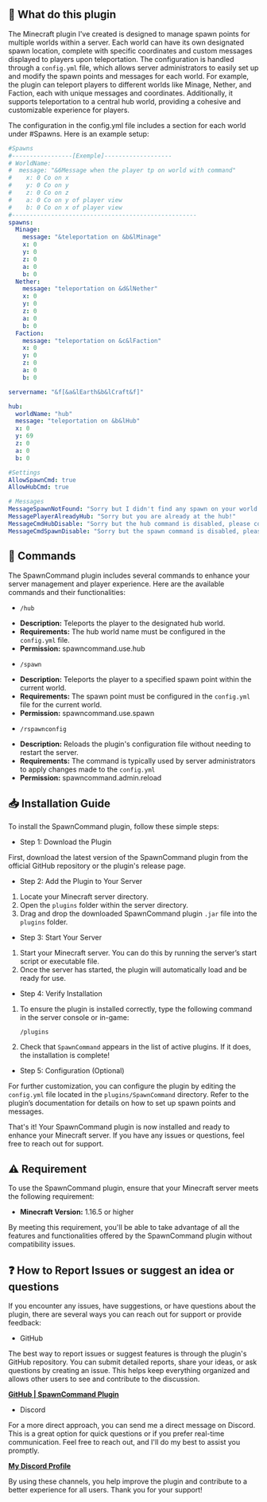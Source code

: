 
## 🐛 **What do this plugin**
The Minecraft plugin I've created is designed to manage spawn points for multiple worlds within a server. Each world can have its own designated spawn location, complete with specific coordinates and custom messages displayed to players upon teleportation. The configuration is handled through a ```config.yml``` file, which allows server administrators to easily set up and modify the spawn points and messages for each world. For example, the plugin can teleport players to different worlds like Minage, Nether, and Faction, each with unique messages and coordinates. Additionally, it supports teleportation to a central hub world, providing a cohesive and customizable experience for players.

The configuration in the config.yml file includes a section for each world under #Spawns. Here is an example setup:
```yml
#Spawns
#-----------------[Exemple]-------------------
# WorldName: 
#  message: "&6Message when the player tp on world with command"
#    x: 0 Co on x
#    y: 0 Co on y
#    z: 0 Co on z
#    a: 0 Co on y of player view
#    b: 0 Co on x of player view
#----------------------------------------------------
spawns:
  Minage:
    message: "&teleportation on &b&lMinage"
    x: 0
    y: 0
    z: 0
    a: 0
    b: 0
  Nether:
    message: "teleportation on &d&lNether"
    x: 0
    y: 0
    z: 0
    a: 0
    b: 0
  Faction:
    message: "teleportation on &c&lFaction"
    x: 0
    y: 0
    z: 0
    a: 0
    b: 0

servername: "&f[&a&lEarth&b&lCraft&f]"

hub:
  worldName: "hub"
  message: "teleportation on &b&lHub"
  x: 0
  y: 69
  z: 0
  a: 0
  b: 0

#Settings
AllowSpawnCmd: true
AllowHubCmd: true

# Messages
MessageSpawnNotFound: "Sorry but I didn't find any spawn on your world!"
MessagePlayerAlreadyHub: "Sorry but you are already at the hub!"
MessageCmdHubDisable: "Sorry but the hub command is disabled, please configure this file"
MessageCmdSpawnDisable: "Sorry but the spawn command is disabled, please configure this file"
```

## 🤖 **Commands**

The SpawnCommand plugin includes several commands to enhance your server management and player experience. Here are the available commands and their functionalities:

 *  `/hub`

- **Description:** Teleports the player to the designated hub world.
- **Requirements:** The hub world name must be configured in the `config.yml` file.
- **Permission:** spawncommand.use.hub

 *  `/spawn`

- **Description:** Teleports the player to a specified spawn point within the current world.
- **Requirements:** The spawn point must be configured in the `config.yml` file for the current world.
- **Permission:** spawncommand.use.spawn

 *  `/rspawnconfig`

- **Description:** Reloads the plugin's configuration file without needing to restart the server.
- **Requirements:** The command is typically used by server administrators to apply changes made to the `config.yml`
- **Permission:** spawncommand.admin.reload
  
## 📥 **Installation Guide**

To install the SpawnCommand plugin, follow these simple steps:

 * Step 1: Download the Plugin

First, download the latest version of the SpawnCommand plugin from the official GitHub repository or the plugin's release page.

 *  Step 2: Add the Plugin to Your Server

1. Locate your Minecraft server directory.
2. Open the `plugins` folder within the server directory.
3. Drag and drop the downloaded SpawnCommand plugin `.jar` file into the `plugins` folder.

 *  Step 3: Start Your Server

1. Start your Minecraft server. You can do this by running the server’s start script or executable file.
2. Once the server has started, the plugin will automatically load and be ready for use.

 *  Step 4: Verify Installation

1. To ensure the plugin is installed correctly, type the following command in the server console or in-game:
   ```
   /plugins
   ```
2. Check that `SpawnCommand` appears in the list of active plugins. If it does, the installation is complete!

 *  Step 5: Configuration (Optional)

For further customization, you can configure the plugin by editing the `config.yml` file located in the `plugins/SpawnCommand` directory. Refer to the plugin’s documentation for details on how to set up spawn points and messages.

That's it! Your SpawnCommand plugin is now installed and ready to enhance your Minecraft server. If you have any issues or questions, feel free to reach out for support.

## ⚠️ **Requirement**

To use the SpawnCommand plugin, ensure that your Minecraft server meets the following requirement:

- **Minecraft Version:** 1.16.5 or higher

By meeting this requirement, you'll be able to take advantage of all the features and functionalities offered by the SpawnCommand plugin without compatibility issues.

## ❓ **How to Report Issues or suggest an idea or questions**

If you encounter any issues, have suggestions, or have questions about the plugin, there are several ways you can reach out for support or provide feedback:

 * GitHub

The best way to report issues or suggest features is through the plugin's GitHub repository. You can submit detailed reports, share your ideas, or ask questions by creating an issue. This helps keep everything organized and allows other users to see and contribute to the discussion.

__[GitHub | SpawnCommand Plugin](https://github.com/Roby360/SpawnCommand/issues)__

 * Discord

For a more direct approach, you can send me a direct message on Discord. This is a great option for quick questions or if you prefer real-time communication. Feel free to reach out, and I'll do my best to assist you promptly.

__[My Discord Profile](https://discord.com/users/789802191149989908)__

By using these channels, you help improve the plugin and contribute to a better experience for all users. Thank you for your support!
